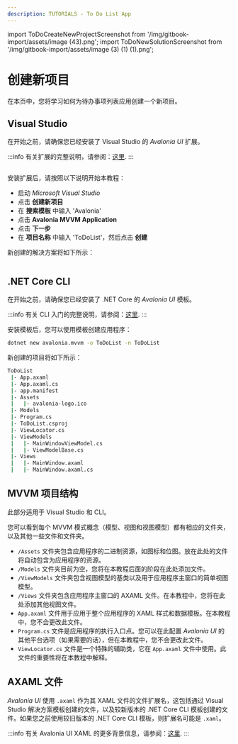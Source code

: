```yaml
---
description: TUTORIALS - To Do List App
---
```


import ToDoCreateNewProjectScreenshot from '/img/gitbook-import/assets/image (43).png';
import ToDoNewSolutionScreenshot from '/img/gitbook-import/assets/image (3) (1) (1).png';

# 创建新项目

在本页中，您将学习如何为待办事项列表应用创建一个新项目。

## Visual Studio

在开始之前，请确保您已经安装了 Visual Studio 的 _Avalonia UI_ 扩展。

:::info
有关扩展的完整说明，请参阅：[这里](../../get-started/install-the-avalonia-extension.md).
:::

<p><img className="center" src={ToDoCreateNewProjectScreenshot} alt="" /></p>

<figure><figcaption></figcaption></figure>

安装扩展后，请按照以下说明开始本教程：

- 启动 _Microsoft Visual Studio_
- 点击 **创建新项目**
- 在 **搜索模板** 中输入 'Avalonia'
- 点击 **Avalonia MVVM Application**
- 点击 **下一步**
- 在 **项目名称** 中输入 'ToDoList'，然后点击 **创建**

新创建的解决方案将如下所示：

<img className="center" src={ToDoNewSolutionScreenshot} alt="" />

## .NET Core CLI

在开始之前，请确保您已经安装了 .NET Core 的 _Avalonia UI_ 模板。

:::info
有关 CLI 入门的完整说明，请参阅：[这里](../../get-started/getting-started.md).
:::

安装模板后，您可以使用模板创建应用程序：

```bash
dotnet new avalonia.mvvm -o ToDoList -n ToDoList
```

新创建的项目将如下所示：

```bash
ToDoList
 |- App.axaml
 |- App.axaml.cs
 |- app.manifest
 |- Assets
 |   |- avalonia-logo.ico
 |- Models 
 |- Program.cs
 |- ToDoList.csproj
 |- ViewLocator.cs
 |- ViewModels
 |   |- MainWindowViewModel.cs
 |   |- ViewModelBase.cs
 |- Views
 |   |- MainWindow.axaml
 |   |- MainWindow.axaml.cs
```

## MVVM 项目结构

此部分适用于 Visual Studio 和 CLI。

您可以看到每个 MVVM 模式概念（模型、视图和视图模型）都有相应的文件夹，以及其他一些文件和文件夹。

* `/Assets` 文件夹包含应用程序的二进制资源，如图标和位图。放在此处的文件将自动包含为应用程序的资源。
* `/Models` 文件夹目前为空，您将在本教程后面的阶段在此处添加文件。
* `/ViewModels` 文件夹包含视图模型的基类以及用于应用程序主窗口的简单视图模型。
* `/Views` 文件夹包含应用程序主窗口的 AXAML 文件。在本教程中，您将在此处添加其他视图文件。
* `App.axaml` 文件用于应用于整个应用程序的 XAML 样式和数据模板。在本教程中，您不会更改此文件。
* `Program.cs` 文件是应用程序的执行入口点。您可以在此配置 _Avalonia UI_ 的其他平台选项（如果需要的话），但在本教程中，您不会更改此文件。
* `ViewLocator.cs` 文件是一个特殊的辅助类，它在 `App.axaml` 文件中使用。此文件的重要性将在本教程中解释。

## AXAML 文件

_Avalonia UI_ 使用 `.axaml` 作为其 XAML 文件的文件扩展名，这包括通过 Visual Studio 解决方案模板创建的文件，以及较新版本的 .NET Core CLI 模板创建的文件。如果您之前使用较旧版本的 .NET Core CLI 模板，则扩展名可能是 `.xaml`。

:::info
有关 Avalonia UI XAML 的更多背景信息，请参阅：[这里](../../basics/user-interface/introduction-to-xaml.md).
:::

